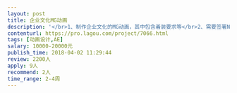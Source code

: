 ```yaml
---                
layout: post       
title: 企业文化MG动画           
description: '</br>1、制作企业文化的MG动画，其中包含着装要求等</br>2、需要签署NDA</br>3、已有分镜稿，需要制作内容并合成配音和音效还有字幕</br>'     
contenturl: https://pro.lagou.com/project/7066.html      
tags: [动画设计,AE]            
salary: 10000-20000元          
publish_time: 2018-04-02 11:29:44         
review: 2200人                   
apply: 9人                   
recommend: 2人                   
time_range: 2-4周              
---                 
```

